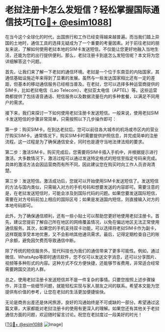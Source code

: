 # 老挝注册卡怎么发短信？轻松掌握国际通信技巧[[TG💪+ @esim1088](https://t.me/s/esim1088)]

在当今这个全球化的时代，出国旅行和工作已经变得越来越普遍。而当我们踏上异国的土地时，通信工具的选择无疑成为了一个重要的考量因素。对于前往老挝的朋友来说，了解如何使用老挝本地的SIM卡发送短信，不仅能让您更好地融入当地生活，还能为您的出行提供便利。那么，老挝注册卡到底怎么发短信呢？本文将为您详细解答这个问题。

首先，让我们来了解一下老挝的通信环境。老挝是一个位于东南亚的内陆国家，其通信基础设施近年来得到了显著的发展。虽然与一些发达国家相比还有一定的差距，但基本的移动通信服务已经相当普及。在老挝，您可以选择多种运营商提供的SIM卡，比如老挝电信（Lao Telecom）、老挝亚太电信（APTEL）等。这些运营商都提供了包括语音通话、短信服务以及数据流量在内的多种套餐，以满足不同用户的需求。

接下来，我们来探讨一下如何使用老挝注册卡发送短信。一般来说，使用老挝SIM卡发送短信的步骤非常简单，只需按照以下几步操作即可：

第一步：购买SIM卡。在到达老挝后，您可以前往各大城市的机场或市区内的营业厅购买SIM卡。通常情况下，购买SIM卡时需要提供护照信息，并完成简单的注册流程。这一过程是为了确保通信安全，同时也是遵守当地法律法规的要求。

第二步：激活SIM卡。购买完成后，您需要将SIM卡插入手机中，并根据提示进行激活。大多数情况下，激活过程可以通过发送特定格式的短信至指定号码来完成。具体的激活方法会因运营商而有所不同，因此建议您在购买时向工作人员咨询清楚。

第三步：发送短信。激活成功后，您就可以开始使用SIM卡发送短信了。发送短信的方法与国内类似，只需输入对方的手机号码和想要发送的内容即可。需要注意的是，在老挝发送短信时，可能会涉及到国际代码的问题。如果您要发送国际短信，需要在对方号码前加上相应的国际区号；如果是发送国内短信，则直接输入对方的本地号码即可。

此外，为了确保通信顺利，还有一些小贴士可以帮助您更好地使用老挝注册卡。首先，建议您提前了解自己所在地区的网络覆盖情况，以免在偏远地区无法正常使用通信服务。其次，如果您的手机支持双卡功能，可以选择将老挝SIM卡作为副卡，这样既能享受本地优惠，又不会影响其他通讯需求。最后，记得定期检查自己的账户余额，避免因欠费而导致通信中断。

除了传统的短信服务外，现代科技也为我们的通信带来了更多可能性。例如，通过微信、WhatsApp等即时通讯软件，您不仅可以发送文字消息，还可以分享图片、视频等多种形式的内容。这种方式不仅方便快捷，还能够节省费用，非常适合经常需要跨国交流的人群。

总之，使用老挝注册卡发送短信并不是一件复杂的事情。只要您按照上述步骤操作，并注意一些细节问题，就能轻松实现与家人朋友之间的联系。希望本文能为您提供有价值的参考，让您在老挝的生活更加便捷愉快。

无论是商务出差还是休闲旅游，良好的沟通始终是不可或缺的一部分。希望通过这篇文章，大家都能对老挝注册卡的使用有更深入的理解。如果您还有其他关于老挝通信方面的问题，欢迎随时留言讨论。祝您在老挝度过一段美好的时光！

[[TG💪+ @esim1088](https://t.me/s/esim1088) ![Image](https://i.postimg.cc/4NQfJmqS/Snipaste-2025-05-13-00-14-12.png)]
